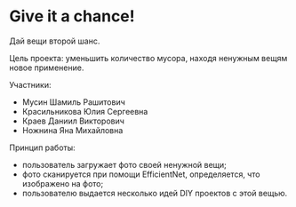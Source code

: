 # Give it a chance!
Дай вещи второй шанс.

Цель проекта: уменьшить количество мусора, находя ненужным вещям новое применение.

Участники:
* Мусин Шамиль Рашитович
* Красильникова Юлия Сергеевна
* Краев Даниил Викторович
* Ножнина Яна Михайловна

Принцип работы:
* пользователь загружает фото своей ненужной вещи;
* фото сканируется при помощи EfficientNet, определяется, что изображено на фото;
* пользователю выдается несколько идей DIY проектов с этой вещью.
